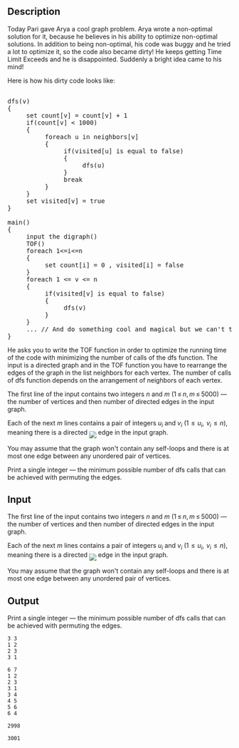 ## Description

<div><p>Today Pari gave Arya a cool graph problem. Arya wrote a non-optimal solution for it, because he believes in his ability to optimize non-optimal solutions. In addition to being non-optimal, his code was buggy and he tried a lot to optimize it, so the code also became dirty! He keeps getting Time Limit Exceeds and he is disappointed. Suddenly a bright idea came to his mind!</p><p>Here is how his dirty code looks like:</p><pre class="verbatim"><br>dfs(v)<br>{<br>     set count[v] = count[v] + 1<br>     if(count[v] &lt; 1000)<br>     {<br>          foreach u in neighbors[v]<br>          {<br>               if(visited[u] is equal to false)<br>               {<br>                    dfs(u)<br>               }<br>               break<br>          }<br>     }<br>     set visited[v] = true<br>}<br><br>main()<br>{<br>     input the digraph()<br>     TOF()<br>     foreach 1&lt;=i&lt;=n<br>     {<br>          set count[i] = 0 , visited[i] = false<br>     }<br>     foreach 1 &lt;= v &lt;= n<br>     {<br>          if(visited[v] is equal to false)<br>          {<br>               dfs(v)<br>          }<br>     }<br>     ... // And do something cool and magical but we can't tell you what!<br>}<br></pre><p>He asks you to write the <span class="tex-font-style-underline">TOF</span> function in order to optimize the running time of the code with minimizing the number of calls of the <span class="tex-font-style-underline">dfs</span> function. The input is a directed graph and in the <span class="tex-font-style-underline">TOF</span> function you have to rearrange the edges of the graph in the list <span class="tex-font-style-underline">neighbors</span> for each vertex. The number of calls of <span class="tex-font-style-underline">dfs</span> function depends on the arrangement of <span class="tex-font-style-underline">neighbors</span> of each vertex.</p></div><div class="input-specification"><p>The first line of the input contains two integers <span class="tex-span"><i>n</i></span> and <span class="tex-span"><i>m</i></span> (<span class="tex-span">1 ≤ <i>n</i>, <i>m</i> ≤ 5000</span>)&nbsp;— the number of vertices and then number of directed edges in the input graph.</p><p>Each of the next <span class="tex-span"><i>m</i></span> lines contains a pair of integers <span class="tex-span"><i>u</i><sub class="lower-index"><i>i</i></sub></span> and <span class="tex-span"><i>v</i><sub class="lower-index"><i>i</i></sub></span> (<span class="tex-span">1  ≤  <i>u</i><sub class="lower-index"><i>i</i></sub>,  <i>v</i><sub class="lower-index"><i>i</i></sub>  ≤  <i>n</i></span>), meaning there is a directed <img align="middle" class="tex-formula" src="file://FydDHPB2.png" style="max-width: 100.0%;max-height: 100.0%;"> edge in the input graph. </p><p>You may assume that the graph won't contain any self-loops and there is at most one edge between any unordered pair of vertices.</p></div><div class="output-specification"><p>Print a single integer&nbsp;— the minimum possible number of <span class="tex-font-style-underline">dfs</span> calls that can be achieved with permuting the edges.</p></div>

## Input

<p>The first line of the input contains two integers <span class="tex-span"><i>n</i></span> and <span class="tex-span"><i>m</i></span> (<span class="tex-span">1 ≤ <i>n</i>, <i>m</i> ≤ 5000</span>)&nbsp;— the number of vertices and then number of directed edges in the input graph.</p><p>Each of the next <span class="tex-span"><i>m</i></span> lines contains a pair of integers <span class="tex-span"><i>u</i><sub class="lower-index"><i>i</i></sub></span> and <span class="tex-span"><i>v</i><sub class="lower-index"><i>i</i></sub></span> (<span class="tex-span">1  ≤  <i>u</i><sub class="lower-index"><i>i</i></sub>,  <i>v</i><sub class="lower-index"><i>i</i></sub>  ≤  <i>n</i></span>), meaning there is a directed <img align="middle" class="tex-formula" src="file://FydDHPB2.png" style="max-width: 100.0%;max-height: 100.0%;"> edge in the input graph. </p><p>You may assume that the graph won't contain any self-loops and there is at most one edge between any unordered pair of vertices.</p>

## Output

<p>Print a single integer&nbsp;— the minimum possible number of <span class="tex-font-style-underline">dfs</span> calls that can be achieved with permuting the edges.</p>





```input1
3 3
1 2
2 3
3 1

```




```input2
6 7
1 2
2 3
3 1
3 4
4 5
5 6
6 4

```




```output1
2998

```




```output2
3001

```


